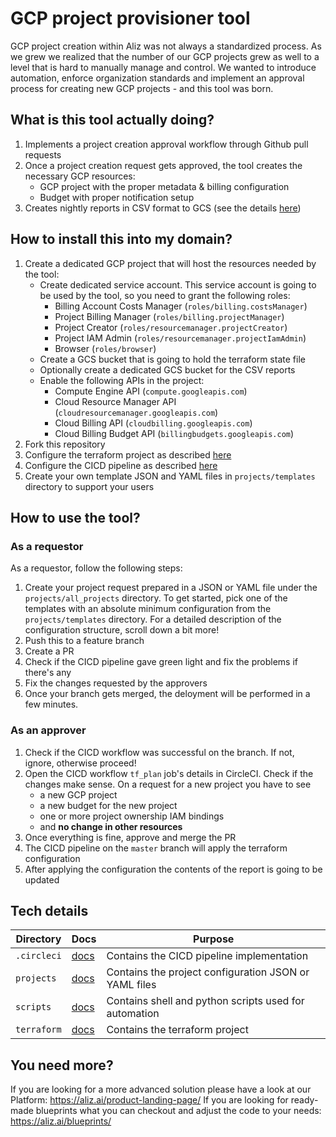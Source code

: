 # GCP project provisioner tool

GCP project creation within Aliz was not always a standardized process. As we grew we realized that the number of our GCP projects grew as well to a level that is hard to manually manage and control. We wanted to introduce automation, enforce organization standards and implement an approval process for creating new GCP projects - and this tool was born.

## What is this tool actually doing?

1. Implements a project creation approval workflow through Github pull requests
2. Once a project creation request gets approved, the tool creates the necessary GCP resources:
    - GCP project with the proper metadata & billing configuration
    - Budget with proper notification setup
3. Creates nightly reports in CSV format to GCS (see the details [here](scripts/README.md))

## How to install this into my domain?

1. Create a dedicated GCP project that will host the resources needed by the tool:
   - Create dedicated service account. This service account is going to be used by the tool, so you need to grant the following roles:
     - Billing Account Costs Manager (`roles/billing.costsManager`)
     - Project Billing Manager (`roles/billing.projectManager`)
     - Project Creator (`roles/resourcemanager.projectCreator`)
     - Project IAM Admin (`roles/resourcemanager.projectIamAdmin`)
     - Browser (`roles/browser`)
   - Create a GCS bucket that is going to hold the terraform state file
   - Optionally create a dedicated GCS bucket for the CSV reports
   - Enable the following APIs in the project:
     - Compute Engine API (`compute.googleapis.com`)
     - Cloud Resource Manager API (`cloudresourcemanager.googleapis.com`)
     - Cloud Billing API (`cloudbilling.googleapis.com`)
     - Cloud Billing Budget API (`billingbudgets.googleapis.com`)
2. Fork this repository
2. Configure the terraform project as described [here](terraform/README.md)
3. Configure the CICD pipeline as described [here](.circleci/README.md)
4. Create your own template JSON and YAML files in `projects/templates` directory to support your users

## How to use the tool?

### As a requestor
As a requestor, follow the following steps:

1. Create your project request prepared in a JSON or YAML file under the `projects/all_projects` directory. To get started, pick one of the templates with an absolute minimum configuration from the `projects/templates` directory. For a detailed description of the configuration structure, scroll down a bit more!
2. Push this to a feature branch
3. Create a PR
4. Check if the CICD pipeline gave green light and fix the problems if there's any
5. Fix the changes requested by the approvers
6. Once your branch gets merged, the deloyment will be performed in a few minutes.


### As an approver

1. Check if the CICD workflow was successful on the branch. If not, ignore, otherwise proceed!
2. Open the CICD workflow `tf_plan` job's details in CircleCI. Check if the changes make sense. On a request for a new project you have to see
   - a new GCP project
   - a new budget for the new project
   - one or more project ownership IAM bindings
   - and **no change in other resources**
3. Once everything is fine, approve and merge the PR
4. The CICD pipeline on the `master` branch will apply the terraform configuration
5. After applying the configuration the contents of the report is going to be updated


## Tech details

| Directory | Docs | Purpose |
|-----------|------|---------|
| `.circleci` | [docs](.circleci/README.md) | Contains the CICD pipeline implementation | 
| `projects` | [docs](projects/README.md) | Contains the project configuration JSON or YAML files |
| `scripts` | [docs](scripts/README.md) | Contains shell and python scripts used for automation |
| `terraform` | [docs](terraform/README.md) | Contains the terraform project |

## You need more?

If you are looking for a more advanced solution please have a look at our Platform: https://aliz.ai/product-landing-page/
If you are looking for ready-made blueprints what you can checkout and adjust the code to your needs: https://aliz.ai/blueprints/
